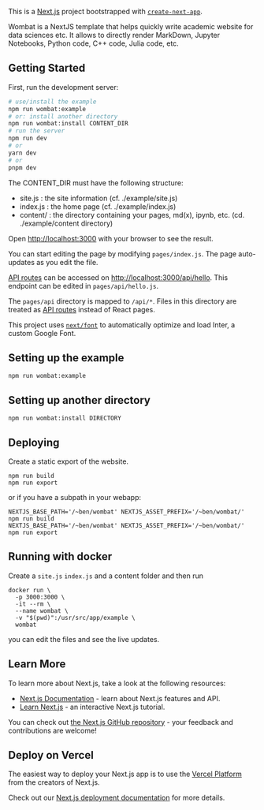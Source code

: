 This is a [Next.js](https://nextjs.org/) project bootstrapped with [`create-next-app`](https://github.com/vercel/next.js/tree/canary/packages/create-next-app).

Wombat is a NextJS template that helps quickly write academic website for data sciences etc.
It allows to directly render MarkDown, Jupyter Notebooks, Python code, C++ code, Julia code, etc.

## Getting Started

First, run the development server:

```bash
# use/install the example
npm run wombat:example
# or: install another directory
npm run wombat:install CONTENT_DIR
# run the server
npm run dev
# or
yarn dev
# or
pnpm dev
```

The CONTENT_DIR must have the following structure:
- site.js : the site information (cf. ./example/site.js)
- index.js : the home page (cf. ./example/index.js)
- content/ : the directory containing your pages, md(x), ipynb, etc. (cd. ./example/content directory)

Open [http://localhost:3000](http://localhost:3000) with your browser to see the result.

You can start editing the page by modifying `pages/index.js`. The page auto-updates as you edit the file.

[API routes](https://nextjs.org/docs/api-routes/introduction) can be accessed on [http://localhost:3000/api/hello](http://localhost:3000/api/hello). This endpoint can be edited in `pages/api/hello.js`.

The `pages/api` directory is mapped to `/api/*`. Files in this directory are treated as [API routes](https://nextjs.org/docs/api-routes/introduction) instead of React pages.

This project uses [`next/font`](https://nextjs.org/docs/basic-features/font-optimization) to automatically optimize and load Inter, a custom Google Font.

## Setting up the example

```
npm run wombat:example
```

## Setting up another directory

```
npm run wombat:install DIRECTORY
```

## Deploying

Create a static export of the website.

```
npm run build
npm run export
```

or if you have a subpath in your webapp:

```
NEXTJS_BASE_PATH='/~ben/wombat' NEXTJS_ASSET_PREFIX='/~ben/wombat/' npm run build
NEXTJS_BASE_PATH='/~ben/wombat' NEXTJS_ASSET_PREFIX='/~ben/wombat/' npm run export
```

## Running with docker

Create a `site.js` `index.js` and a content folder and then run 

```
docker run \
  -p 3000:3000 \
  -it --rm \
  --name wombat \
  -v "$(pwd)":/usr/src/app/example \
  wombat
```

you can edit the files and see the live updates.

## Learn More

To learn more about Next.js, take a look at the following resources:

- [Next.js Documentation](https://nextjs.org/docs) - learn about Next.js features and API.
- [Learn Next.js](https://nextjs.org/learn) - an interactive Next.js tutorial.

You can check out [the Next.js GitHub repository](https://github.com/vercel/next.js/) - your feedback and contributions are welcome!

## Deploy on Vercel

The easiest way to deploy your Next.js app is to use the [Vercel Platform](https://vercel.com/new?utm_medium=default-template&filter=next.js&utm_source=create-next-app&utm_campaign=create-next-app-readme) from the creators of Next.js.

Check out our [Next.js deployment documentation](https://nextjs.org/docs/deployment) for more details.
